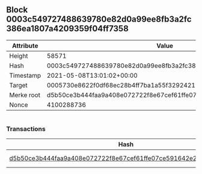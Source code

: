## Block 0003c549727488639780e82d0a99ee8fb3a2fc386ea1807a4209359f04ff7358

Attribute | Value
--- | ---
Height | 58571
Hash | 0003c549727488639780e82d0a99ee8fb3a2fc386ea1807a4209359f04ff7358
Timestamp | 2021-05-08T13:01:02+00:00
Target | 0005730e8622f0df68ec28b4ff7ba1a55f32924210011fd7bf11b91482ad778c
Merke root | d5b50ce3b444faa9a408e072722f8e67cef61ffe07ce591642e24c84861d1e64
Nonce | 4100288736

```

```

### Transactions

Hash | Amount
--- | ---
[d5b50ce3b444faa9a408e072722f8e67cef61ffe07ce591642e24c84861d1e64](d5b50ce3b444faa9a408e072722f8e67cef61ffe07ce591642e24c84861d1e64.md) | 10.00000000 SKEPTI 
